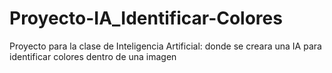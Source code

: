 # Proyecto-IA_Identificar-Colores
Proyecto para la clase de Inteligencia Artificial: donde se creara una IA para identificar colores dentro de una imagen
